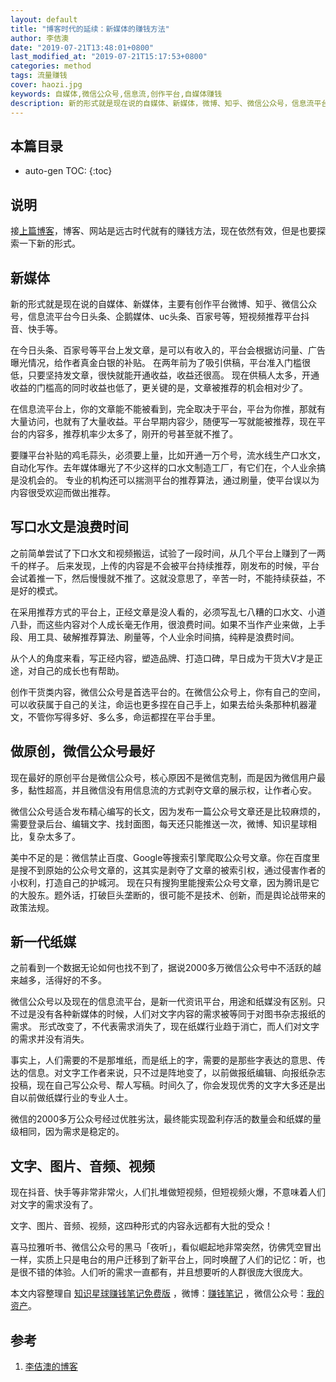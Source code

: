 ```yaml
---
layout: default
title: "博客时代的延续：新媒体的赚钱方法"
author: 李佶澳
date: "2019-07-21T13:48:01+0800"
last_modified_at: "2019-07-21T15:17:53+0800"
categories: method
tags: 流量赚钱
cover: haozi.jpg
keywords: 自媒体,微信公众号,信息流,创作平台,自媒体赚钱
description: 新的形式就是现在说的自媒体、新媒体，微博、知乎、微信公众号，信息流平台今日头条、企鹅媒体、uc头条、百家号等，短视频平台抖音、快手
---
```


## 本篇目录

* auto-gen TOC:
{:toc}

## 说明

接[上篇博客](https://www.lijiaocn.com/money/method/2019/07/21/method-blog/)，博客、网站是远古时代就有的赚钱方法，现在依然有效，但是也要探索一下新的形式。

## 新媒体

新的形式就是现在说的自媒体、新媒体，主要有创作平台微博、知乎、微信公众号，信息流平台今日头条、企鹅媒体、uc头条、百家号等，短视频推荐平台抖音、快手等。

在今日头条、百家号等平台上发文章，是可以有收入的，平台会根据访问量、广告曝光情况，给作者真金白银的补贴。
在两年前为了吸引供稿，平台准入门槛很低，只要坚持发文章，很快就能开通收益，收益还很高。
现在供稿人太多，开通收益的门槛高的同时收益也低了，更关键的是，文章被推荐的机会相对少了。

在信息流平台上，你的文章能不能被看到，完全取决于平台，平台为你推，那就有大量访问，也就有了大量收益。平台早期内容少，随便写一写就能被推荐，现在平台的内容多，推荐机率少太多了，刚开的号甚至就不推了。

要赚平台补贴的鸡毛蒜头，必须要上量，比如开通一万个号，流水线生产口水文，自动化写作。去年媒体曝光了不少这样的口水文制造工厂，有它们在，个人业余搞是没机会的。
专业的机构还可以揣测平台的推荐算法，通过刷量，使平台误以为内容很受欢迎而做出推荐。

## 写口水文是浪费时间

之前简单尝试了下口水文和视频搬运，试验了一段时间，从几个平台上赚到了一两千的样子。
后来发现，上传的内容是不会被平台持续推荐，刚发布的时候，平台会试着推一下，然后慢慢就不推了。这就没意思了，辛苦一时，不能持续获益，不是好的模式。

在采用推荐方式的平台上，正经文章是没人看的，必须写乱七八糟的口水文、小道八卦，而这些内容对个人成长毫无作用，很浪费时间。如果不当作产业来做，上手段、用工具、破解推荐算法、刷量等，个人业余时间搞，纯粹是浪费时间。

从个人的角度来看，写正经内容，塑造品牌、打造口碑，早日成为干货大V才是正途，对自己的成长也有帮助。

创作干货类内容，微信公众号是首选平台的。在微信公众号上，你有自己的空间，可以收获属于自己的关注，命运也更多捏在自己手上，如果去给头条那种机器灌文，不管你写得多好、多么多，命运都捏在平台手里。

## 做原创，微信公众号最好

现在最好的原创平台是微信公众号，核心原因不是微信克制，而是因为微信用户最多，黏性超高，并且微信没有用信息流的方式剥夺文章的展示权，让作者心安。

微信公众号适合发布精心编写的长文，因为发布一篇公众号文章还是比较麻烦的，需要登录后台、编辑文字、找封面图，每天还只能推送一次，微博、知识星球相比，复杂太多了。

美中不足的是：微信禁止百度、Google等搜索引擎爬取公众号文章。你在百度里是搜不到原始的公众号文章的，这其实是剥夺了文章的被索引权，通过侵害作者的小权利，打造自己的护城河。
现在只有搜狗里能搜索公众号文章，因为腾讯是它的大股东。题外话，打破巨头垄断的，很可能不是技术、创新，而是舆论战带来的政策法规。

## 新一代纸媒

之前看到一个数据无论如何也找不到了，据说2000多万微信公众号中不活跃的越来越多，活得好的不多。

微信公众号以及现在的信息流平台，是新一代资讯平台，用途和纸媒没有区别。只不过是没有各种新媒体的时候，人们对文字内容的需求被等同于对图书杂志报纸的需求。
形式改变了，不代表需求消失了，现在纸媒行业趋于消亡，而人们对文字的需求并没有消失。

事实上，人们需要的不是那堆纸，而是纸上的字，需要的是那些字表达的意思、传达的信息。对文字工作者来说，只不过是阵地变了，以前做报纸编辑、向报纸杂志投稿，现在自己写公众号、帮人写稿。时间久了，你会发现优秀的文字大多还是出自以前做纸媒行业的专业人士。

微信的2000多万公众号经过优胜劣汰，最终能实现盈利存活的数量会和纸媒的量级相同，因为需求是稳定的。

## 文字、图片、音频、视频

现在抖音、快手等非常非常火，人们扎堆做短视频，但短视频火爆，不意味着人们对文字的需求没有了。

文字、图片、音频、视频，这四种形式的内容永远都有大批的受众！

喜马拉雅听书、微信公众号的黑马「夜听」，看似崛起地非常突然，彷佛凭空冒出一样，实质上只是电台的用户迁移到了新平台上，同时唤醒了人们的记忆：听，也是很不错的体验。人们听的需求一直都有，并且想要听的人群很庞大很庞大。

本文内容整理自 [知识星球赚钱笔记免费版](https://t.zsxq.com/zN3Z3ZJ) ，微博：[赚钱笔记](https://weibo.com/6876203019/profile?rightmod=1&wvr=6&mod=personinfo&is_all=1) ，微信公众号：[我的资产](https://www.lijiaocn.com/img/invest.jpg)。

## 参考

1. [李佶澳的博客][1]

[1]: https://www.lijiaocn.com "李佶澳的博客"
